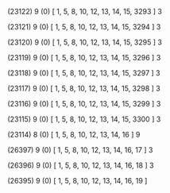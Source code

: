 (23122) 9 (0) [ 1, 5, 8, 10, 12, 13, 14, 15, 3293 ] 3 


(23121) 9 (0) [ 1, 5, 8, 10, 12, 13, 14, 15, 3294 ] 3 


(23120) 9 (0) [ 1, 5, 8, 10, 12, 13, 14, 15, 3295 ] 3 


(23119) 9 (0) [ 1, 5, 8, 10, 12, 13, 14, 15, 3296 ] 3 


(23118) 9 (0) [ 1, 5, 8, 10, 12, 13, 14, 15, 3297 ] 3 


(23117) 9 (0) [ 1, 5, 8, 10, 12, 13, 14, 15, 3298 ] 3 


(23116) 9 (0) [ 1, 5, 8, 10, 12, 13, 14, 15, 3299 ] 3 


(23115) 9 (0) [ 1, 5, 8, 10, 12, 13, 14, 15, 3300 ] 3 


(23114) 8 (0) [ 1, 5, 8, 10, 12, 13, 14, 16 ] 9 


(26397) 9 (0) [ 1, 5, 8, 10, 12, 13, 14, 16, 17 ] 3 


(26396) 9 (0) [ 1, 5, 8, 10, 12, 13, 14, 16, 18 ] 3 


(26395) 9 (0) [ 1, 5, 8, 10, 12, 13, 14, 16, 19 ]  

